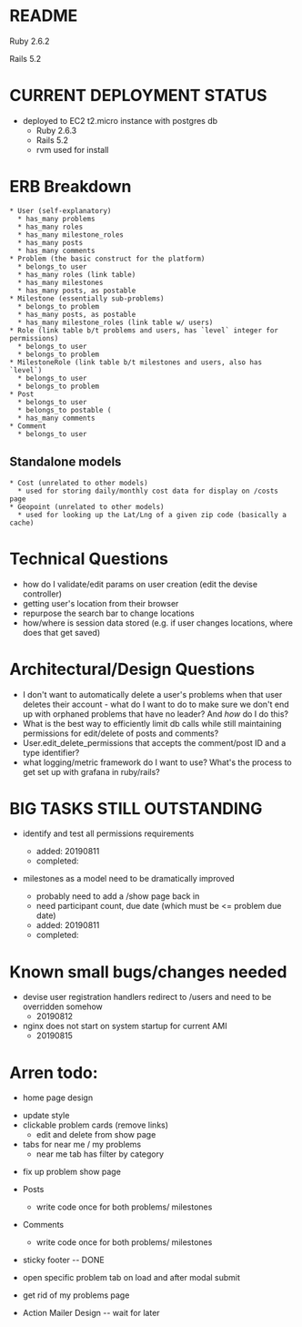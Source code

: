 # README

Ruby 2.6.2

Rails 5.2

# CURRENT DEPLOYMENT STATUS
* deployed to EC2 t2.micro instance with postgres db
  * Ruby 2.6.3
  * Rails 5.2
  * rvm used for install


# ERB Breakdown
```
* User (self-explanatory)
  * has_many problems
  * has_many roles
  * has_many milestone_roles
  * has_many posts
  * has_many comments
* Problem (the basic construct for the platform)
  * belongs_to user
  * has_many roles (link table)
  * has_many milestones
  * has_many posts, as postable
* Milestone (essentially sub-problems)
  * belongs_to problem
  * has_many posts, as postable
  * has_many milestone_roles (link table w/ users)
* Role (link table b/t problems and users, has `level` integer for permissions)
  * belongs_to user
  * belongs_to problem
* MilestoneRole (link table b/t milestones and users, also has `level`)
  * belongs_to user
  * belongs_to problem
* Post
  * belongs_to user
  * belongs_to postable (
  * has_many comments
* Comment
  * belongs_to user
```
## Standalone models
```
* Cost (unrelated to other models)
  * used for storing daily/monthly cost data for display on /costs page
* Geopoint (unrelated to other models)
  * used for looking up the Lat/Lng of a given zip code (basically a cache)
```  


# Technical Questions

* how do I validate/edit params on user creation (edit the devise controller)
* getting user's location from their browser
* repurpose the search bar to change locations
* how/where is session data stored (e.g. if user changes locations, where does that get saved)




# Architectural/Design Questions


* I don't want to automatically delete a user's problems when that user deletes their account - what do I want to do to make sure we don't end up with orphaned problems that have no leader? And *how* do I do this?
* What is the best way to efficiently limit db calls while still maintaining permissions for edit/delete of posts and comments?
* User.edit_delete_permissions that accepts the comment/post ID and a type identifier?
* what logging/metric framework do I want to use? What's the process to get set up with grafana in ruby/rails?



# BIG TASKS STILL OUTSTANDING

* identify and test all permissions requirements
  * added: 20190811
  * completed:

* milestones as a model need to be dramatically improved
  * probably need to add a /show page back in
  * need participant count, due date (which must be <= problem due date)
  * added: 20190811
  * completed:

# Known small bugs/changes needed
* devise user registration handlers redirect to /users and need to be overridden somehow
  * 20190812
* nginx does not start on system startup for current AMI
  * 20190815

# Arren todo:
 * home page design
  - update style
  - clickable problem cards (remove links)
    - edit and delete from show page
  - tabs for near me / my problems
    - near me tab has filter by category
 * fix up problem show page
 * Posts
    - write code once for both problems/ milestones
 * Comments
    - write code once for both problems/ milestones
 * sticky footer -- DONE
 * open specific problem tab on load and after modal submit
 * get rid of my problems page

 * Action Mailer Design -- wait for later
